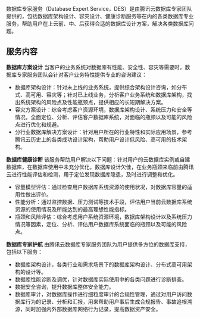 
数据库专家服务（Database Expert Service，DES）是由腾讯云数据库专家团队提供的，包括数据库架构设计、容灾设计、健康诊断服务等在内的各类数据库专业服务，帮助用户在上云前、中、后获得合适的数据库设计方案，解决各类数据库问题。

## 服务内容
**数据库方案设计**
当客户的业务系统对数据库有性能、安全性、容灾等需要时，数据库专家服务团队会针对客户业务特性提供专业的咨询建议：
- 数据库架构设计：针对未上线的业务系统，提供综合架构设计咨询，如分布式、高可用、容灾等；针对已上线业务，分析客户业务系统和数据库架构，找出系统架构的风险点及性能瓶颈点，提供相应的长短期解决方案。
- 容灾方案设计：综合考虑客户资源环境，数据库架构设计、系统压力和安全等情况，全面定位、分析、评估客户数据库系统，对面临的瓶颈以及可能的风险点进行优化和规避。
- 分行业数据库解决方案设计：针对用户所在的行业特性和实际应用场景，参考腾讯云历史上的各类成功设计架构，帮助用户设计低风险、高可用的技术架构。

**数据库健康诊断**
该服务帮助用户解决以下问题：针对用户的云数据库实例或自建数据库，在数据库使用中未充分优化，数据库设计欠佳，在业务瓶颈来临前由腾讯云进行性能评估和检测，用于定位发现数据库隐患，及时进行调整和优化。
- 容量模型评估：通过检查用户数据库系统资源的使用状况，对数据库容量的适用性做出评价。
- 性能分析：通过监控数据、压力测试等技术手段，评估用户当前云数据库系统资源的使用情况及所能达到的最高理想性能指标。
- 瓶颈和风险评估：综合考虑用户系统资源环境，数据库架构设计以及系统压力情况等因素，定位、分析、评估用户数据库系统面临的瓶颈以及可能的风险点。

**数据库专家护航**
由腾讯云数据库专家服务团队为用户提供多方位的数据库支持，包括以下服务：
- 数据库架构设计，各类行业和需求场景下的数据库架构设计、分布式高可用架构的设计等。
- 数据库性能诊断及调优，针对数据库实际使用中的各类问题进行诊断排查。
- 数据安全咨询，提升数据库整体安全能力。
- 数据库审计，对数据库操作进行细粒度审计的合规性管理，通过对用户访问数据库行为的记录、分析和汇报，用来帮助用户事后生成合规报告、事故追根溯源，同时加强内外部数据库网络行为记录，提高数据资产安全。



